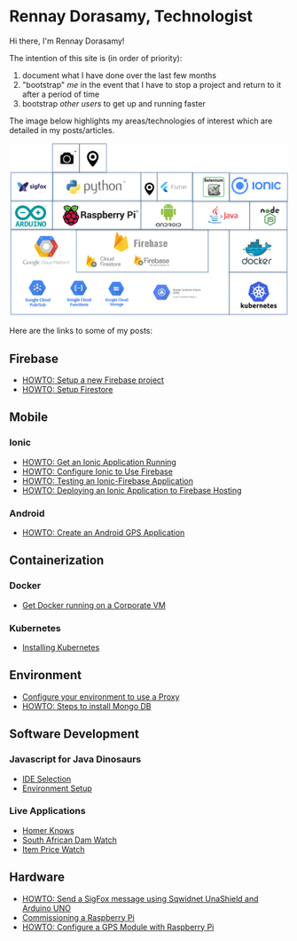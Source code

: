 
# Rennay Dorasamy, Technologist

Hi there, I'm Rennay Dorasamy!

The intention of this site is (in order of priority):
1. document what I have done over the last few months
2. "bootstrap" *me* in the event that I have to stop a project and return to it after a period of time
3. bootstrap *other users* to get up and running faster

The image below highlights my areas/technologies of interest which are detailed in my posts/articles.

![Alt text](images/big_picture.png "Big Picture")

Here are the links to some of my posts:

## Firebase
- [HOWTO: Setup a new Firebase project](firebase/firebase_setup.md)
- [HOWTO: Setup Firestore](firebase/firestore_setup.md)

## Mobile
### Ionic
- [HOWTO: Get an Ionic Application Running](ionic/ionic_setup.md)
- [HOWTO: Configure Ionic to Use Firebase](ionic/angularfire_setup.md)
- [HOWTO: Testing an Ionic-Firebase Application](ionic/ionic_firebase_testing.md)
- [HOWTO: Deploying an Ionic Application to Firebase Hosting](ionic/deployment.md)

### Android
- [HOWTO: Create an Android GPS Application](mobile/android/MySpeedometer)

## Containerization
### Docker
- [Get Docker running on a Corporate VM](docker/2018-04-27-docker.md)

### Kubernetes
- [Installing Kubernetes](2018-05-23-install.md)

## Environment
- [Configure your environment to use a Proxy](/env/2018-04-27-proxy.md)
- [HOWTO: Steps to install Mongo DB](/env/2018-04-27-mongodb-install.md)

## Software Development
### Javascript for Java Dinosaurs
- [IDE Selection](/javascript/2018-04-28-ide-selection.md)
- [Environment Setup](/javascript/2018-04-28-env-setup.md)

### Live Applications
- [Homer Knows](https://homer-ionic-mvp.firebaseapp.com/home)
- [South African Dam Watch](https://dnkrsoln.co.za/damwatch.html)
- [Item Price Watch](https://dnkrsoln.co.za/itemwatch.html)

## Hardware
- [HOWTO: Send a SigFox message using Sqwidnet UnaShield and Arduino UNO](/hw/sigfox)
- [Commissioning a Raspberry Pi](hw/raspberrypi/2018-04-27-raspberrypi-commission.md)
- [HOWTO: Configure a GPS Module with Raspberry Pi](hw/raspberrypi/gps/readme.md)

